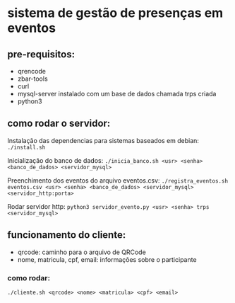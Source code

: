 # sistema de gestão de presenças em eventos

## pre-requisitos:

* qrencode
* zbar-tools
* curl
* mysql-server instalado com um base de dados chamada trps criada
* python3

## como rodar o servidor:

Instalação das dependencias para sistemas baseados em debian:
``` ./install.sh ```

Inicialização do banco de dados:
``` ./inicia_banco.sh <usr> <senha> <banco_de_dados> <servidor_mysql> ```

Preenchimento dos eventos do arquivo eventos.csv:
``` ./registra_eventos.sh eventos.csv <usr> <senha> <banco_de_dados> <servidor_mysql> <servidor_http:porta> ```

Rodar servidor http:
``` python3 servidor_evento.py <usr> <senha> trps <servidor_mysql> ```

## funcionamento do cliente:

* qrcode: caminho para o arquivo de QRCode
* nome, matricula, cpf, email: informações sobre o participante

### como rodar:

``` ./cliente.sh <qrcode> <nome> <matricula> <cpf> <email> ```